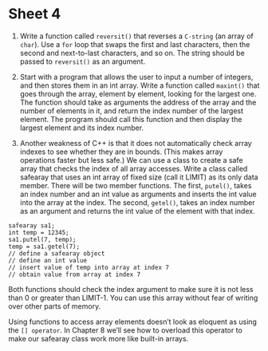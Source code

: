 # Sheet 4

1. Write a function called `reversit()` that reverses a `C-string` (an array of `char`). Use a `for`
loop that swaps the first and last characters, then the second and next-to-last characters,
and so on. The string should be passed to `reversit()` as an argument.

2. Start with a program that allows the user to input a number of integers, and then stores
them in an int array. Write a function called `maxint()` that goes through the array,
element by element, looking for the largest one. The function should take as arguments
the address of the array and the number of elements in it, and return the index number of
the largest element. The program should call this function and then display the largest
element and its index number.

3. Another weakness of C++ is that it does not automatically check array indexes to see
whether they are in bounds. (This makes array operations faster but less safe.) We can
use a class to create a safe array that checks the index of all array accesses.
Write a class called safearay that uses an int array of fixed size (call it LIMIT) as its
only data member. There will be two member functions. The first, `putel()`, takes an
index number and an int value as arguments and inserts the int value into the array at
the index. The second, `getel()`, takes an index number as an argument and returns the
int value of the element with that index.

```
safearay sa1;
int temp = 12345;
sa1.putel(7, temp);
temp = sa1.getel(7);
// define a safearay object
// define an int value
// insert value of temp into array at index 7
// obtain value from array at index 7
```

Both functions should check the index argument to make sure it is not less than 0 or
greater than LIMIT-1. You can use this array without fear of writing over other parts of
memory.

Using functions to access array elements doesn’t look as eloquent as using the `[] operator`. In Chapter 8 we’ll see how to overload this operator to make our safearay
class work more like built-in arrays.
